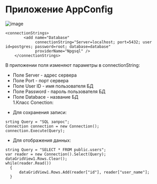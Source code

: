 # Приложение AppConfig

![image](https://github.com/UserID161/AppConfig-edit-WindowsForm/assets/134077160/59f5880c-76a9-4332-b3e8-0fcce12b658f)
<br>
```
<connectionStrings>
		<add name="Database"
			 connectionString="Server=localhost; port=5432; user id=postgres; password=root; database=database"
			 providerName="Npgsql" />
	</connectionStrings>
```
В приложении поля изменяют параметры в connectionString:
* Поле Server - адрес сервера
* Поле Port - порт сервера
* Поле User ID - имя пользователя БД
* Поле Password - пароль пользователя БД
* Поле Databace - название БД
<br>1.Класс Conection:
 - Для сохранения записи:
  ```
  srting Query = "SQL запрос";
  Connection connection = new Connection();
  connection.Execute(Query);
  ```
 - Для отображения данных:
  ```
  string Query = "SELECT * FROM public.users";
  var reader = new Connection().Select(Query);
  dataGridView1.Rows.Clear();
  while(reader.Read())
  	{
 		dataGridView1.Rows.Add(reader["id"], reader["user_name"];
 	}
 ```



